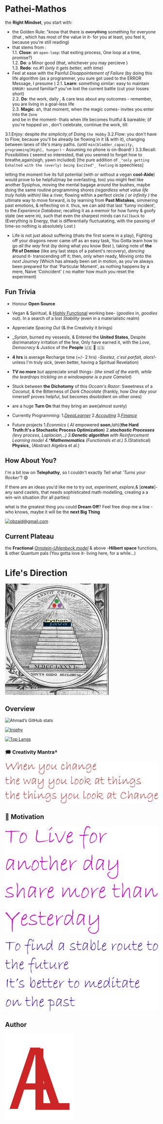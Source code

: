 # Pathei-Mathos
the __Right Mindset__, you start with: <br/>
- the Golden Rule: "know that there is ~~everything~~ something for everyone
(that , which has most of the value in it- for you at least, you feel it, because you're still reading)
- that stems from :<br/>
1.1. **Close**: an `open-loop`: that exiting process, One loop at a time, promise?) <br/>
1.2. **Do**: a Minor good (that, whichever you may percieve ) <br/>
1.3. **Redo**: no.#1 _(only it gets better, with time)_ <br/>
- Feel at ease with the Painful _Disappointement of Failure_ (by doing this life algorithm
(as a programmer, you sure got used to the ERROR Message, I presume )
2.1. **Learn**: something similar: easy to maintain  `ERROR!` sound familiar? you've lost the current battle (cut your losses short) <br/>
2.2. **Do**: the work, daily , & care less about any outcomes - remember, you are living in a goal-less life <br/>
2.3. **Magic**: ah, that moment, when the magic comes- invites you  enter into the `Zone` <br/>
and be in the moment- thats when life becomes fruitful & bareable; (if you're hopped on , don't celebrate, continue the work, till: 

3.1.Enjoy: despite _the simplicity_,of Doing `the Hobby` 
3.2.Flow: you don't have to Flow, because you'll be already be flowing in it (& with it), 
changing between lanes of life's many paths. (until `min(bladder_capacity, programming[High], hunger)` - Assuming no phone is on-Board! )
3.3.Recall: Possibilities ( seemd so interested, that you seemed to forget how to breathe,again(sigh, yawn included) [the pure addition of `_"only getting Exhalted with the (overly) being Excited"_ feeling` is speechless]

    
 letting the moment live its full potential (with or without a vegan **cool-Aide**) would prove to be helpful(may be overlasting, too)
 you might feel like another Sysiphus, moving the mental bagage around the bushes,  maybe doing the same routine programming shores _(regardless what value life truly holds within)_ 
 like a river, flowing within a perfect circle _( or infinity )_
 the ultimate way to move forward, is by learning from **Past Mistakes**, simmering past emotions, & reflecting on it. thus, we can add that last 'funny incident', to the _Experience Database_; 
 recalling it as a memoir for how funny & goofy state (we were in), such that even the sharpest minds can `Fallback` to
(Everything is Energy, that is differentially fluctuatating, with the passing of time-so nothing is absolutely Lost )

- Life is not just about suffering (thats the first scene in a play),
 Fighting off your dragons never came off as an easy task,
 You Gotta learn how to go _all the way_ first (by doing what you know Best ), taking note of  **the Pit of Demise** (like any last steps of a patient's recovery), _dancing_  around it- transcending off it; then, only when ready, Moving onto the _next Journey_
(Which has already been set in motion, as you've always been prepared for that 'Particular Moment', as nothing happens by a mere, Naive 'Coincident' ( no matter how much you reset the experiment) 
## Fun Trivia

- Honour **Open Source**

- Vegan & Spiritual, & [Highly Functional](https://www.theatlantic.com/health/archive/2015/09/autism-hidden-advantages/406180/) working bee- (_goodies_ in, _goodies_ out). In a search of a lost _Stability_ (even in a materialistic realm) 

- Appreciate _Spacing Out_ (&  the Creativity it brings)

- __Syrian_, burned my vessesls, & Entered the **United States**, Despite disrimanatory irritation of the few,
Only have earned it,
with the _Love_, _Democracy_ & _Justice_ of the **People**  &#x1F1FA;&#x1F1F8; 🤠 🇺🇸

- **4 hrs** is average Recharge time (+/- 2 hrs) -_Siestez, c'est parfait, alors!_- unless I'm truly sick, (even better, having a Spiritual Revelation)

- **TV no more** but appreciate small things-  (_the smell of the earth, while the teardrops trickling on a windowpane is a pure Camelot_)

- Stuck between **the Dichotomy** of this _Occam's Razor_: Sweetness of a _Coconut_, & the Bitterness of _Dark Chocolate_ (frankly,  how *One day* your innerself proves helpful, but becomes disobidient on other ones)

-    are a huge **Turn On** that they bring an awe(almost surely)


- Currently Programming: 
1.[*DeepLearner*](https://github.com/adamwillisXanax/DeepLearner)
2.[_Accouting_](https://github.com/adamwillisXanax/Thee-accountant) 
3.[_Finance_](https://github.com/adamwillisXanax/SolvencyPredictor/blob/main/README.md)


- Future projects 
1._Econmics_ ( _AI_ empowered **soon**,_lah_)(**the Hard Truth:It's a Stochastic Process Optimization**)
2._**stochastic Processes** (_levy process_, _Laplacian_,..)
3.**Genetic algorithm** with Reinforcement Learning model
4.***Mathemematics** (Functionals  et al.)
5._(Statistical) **Physics**_ (Abstract Algebra et al.)
## How About You?

I'm a bit low on **Telephathy**, so I couldn't exactly Tell what _'Turns your Rocker'_? 😄

If there are an ideas you'd like me to try out, _experiment_, _explore_,& [**create**]- any sand castels, that needs sophisticated math modelling, creating a a win-win situation (for all parties)

what is the greatest thing you could **Dream Off**?
Feel free drop me a line - who knows, maybe it will be the **next Big Thing**

[![obzajd@gmail.com](https://img.shields.io/badge/Gmail-D14836?style=for-the-badge&logo=gmail&logoColor=white)](mailto:obzajd@gmail.com)

## Current Plateau
the **Fractional** [_Ornstein-Uhlenbeck model_](https://scholar.google.com/scholar?hl=en&as_sdt=0%2C9&q=Fractional+Ornstein-Uhlenbeck+model&btnG=)  & above
-**Hilbert space** functions, & other Quantum pals 
(You gotta love it- living here,  for a while...)

# Life's Direction

[![newJuliaOrder](Assets/newJuliaOrder.png)](Assets/newJuliaOrder.png)

## Overview
![Ahmad’s GitHub stats](https://github-readme-stats.vercel.app/api?username=adamwillisXanax&show_icons=true&theme)

[![trophy](https://github-profile-trophy.vercel.app/?username=adamwillisXanax)
](https://github-profile-trophy.vercel.app/?username=adamwillisXanax)


[![Top Langs](https://github-readme-stats.vercel.app/api/top-langs/?username=adamwillisXanax&hide=kotlin&layout=compact)](https://github-readme-stats.vercel.app/api/top-langs/?username=adamwillisXanax&hide=kotlin&layout=compact)

### &#x1F5EF; Creativity Mantra†

[![quote1](Assets/quote1.png)](Assets/quote1.png)

## &#x1F31F; Motivation

[![quote2](Assets/quote2.png)](Assets/quote2.png)

[![quote3](Assets/quote3.png)](Assets/quote3.png)

## Author

[![Logo](Assets/logo.png)
](https://github.com/adamwillisXanax/adamwillisXanax)
